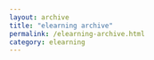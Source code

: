 ```yaml
---
layout: archive
title: "elearning archive"
permalink: /elearning-archive.html
category: elearning
---
```

